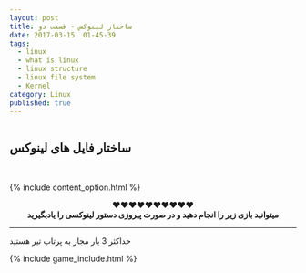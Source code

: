 ```yaml
---
layout: post
title: ساختار لینوکس - قسمت دو
date: 2017-03-15  01-45-39
tags:
  - linux
  - what is linux
  - linux structure
  - linux file system
  - Kernel
category: Linux
published: true
---
```

<img src="{{ site.url }}/assets/img/linux-structure/20161010142555_Linux-ANGRY.png" alt="">

## ساختار فایل های لینوکس


<img src="{{ site.url }}/assets/img/linux-structure/Linux-Directory-Structure.jpeg" alt="">

<img src="{{ site.url }}/assets/img/linux-structure/Linux-file-system-hierarchy-v2.0-2480px-blackMORE-Ops.png" alt="">

{% include content_option.html %}

<center>♥♥♥♥♥♥♥♥♥♥
<br><b>میتوانید بازی زیر را انجام دهید و در صورت پیروزی دستور لینوکسی را یادبگیرید</b><br>
</center>
<hr>
<p><span>حداکثر 3 بار مجاز به پرتاب تیر هستید</span></p>

<!---
{% highlight javascript %}
use admin
db.createUser{
	user: "bonitao",
	pwd: "2016bonitao",
	roles: [{role: "userAdminAnyDatabase", db: "admin"}]
}
{% endhighlight %}
-->

{% include game_include.html %}
